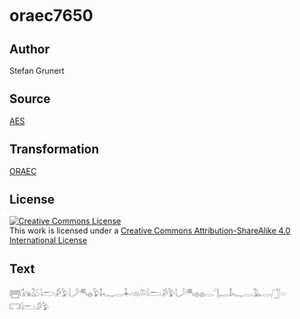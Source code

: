 # oraec7650

## Author

Stefan Grunert

## Source

[AES](https://github.com/simondschweitzer/aes)

## Transformation

[ORAEC](https://oraec.github.io/)

## License

<a rel="license" href="http://creativecommons.org/licenses/by-sa/4.0/"><img alt="Creative Commons License" style="border-width:0" src="https://i.creativecommons.org/l/by-sa/4.0/88x31.png" /></a><br />This work is licensed under a <a rel="license" href="http://creativecommons.org/licenses/by-sa/4.0/">Creative Commons Attribution-ShareAlike 4.0 International License</a>

## Text

𓉪𓃥𓅷𓇋𓂧𓀔𓅱𓇋𓌳𓄪𓐍𓅱𓄤𓆑𓂋𓇓𓏏𓁶𓌨𓇋𓂧𓀔𓅱𓇋𓌳𓄪𓐍𓐍𓂋𓊹𓉻𓄤𓆑𓂋𓅓𓂋𓃂𓏏𓉐𓇋𓂧𓀔𓅱<br>
